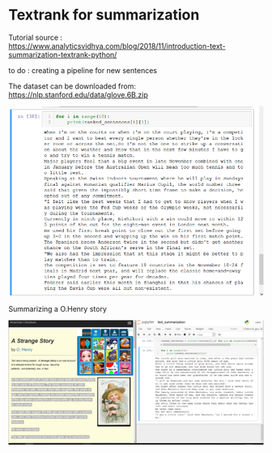 # Textrank for summarization

Tutorial source :
https://www.analyticsvidhya.com/blog/2018/11/introduction-text-summarization-textrank-python/

to do :
    creating a pipeline for new sentences

The dataset can be downloaded from:
https://nlp.stanford.edu/data/glove.6B.zip


![](textrank.png)

Summarizing a O.Henry story

![](strange_story.png)